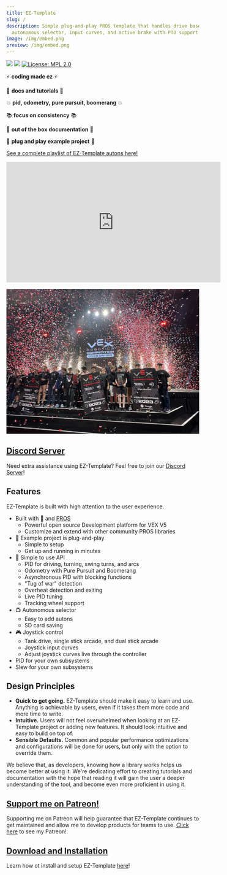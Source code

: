 ```yaml
---
title: EZ-Template
slug: /
description: Simple plug-and-play PROS template that handles drive base functions,
  autonomous selector, input curves, and active brake with PTO support.
image: /img/embed.png
preview: /img/embed.png
---
```

![](https://img.shields.io/github/downloads/EZ-Robotics/EZ-Template/total.svg)
![](https://github.com/EZ-Robotics/EZ-Template/workflows/Build/badge.svg)
[![License: MPL 2.0](https://img.shields.io/badge/License-MPL%202.0-brightgreen.svg)](https://opensource.org/licenses/MPL-2.0)

⚡️ **coding made ez** ⚡️

💅 **docs and tutorials** 💅 

💥 **pid, odometry, pure pursuit, boomerang** 💥

📚 **focus on consistency** 📚

🧐 **out of the box documentation** 🧐

🔌 **plug and play example project** 🔌

[See a complete playlist of EZ-Template autons here!](https://www.youtube.com/playlist?list=PLyZbi14KopZK70GTSD5NpygoAcM2_ls7T)

<iframe width="560" height="315" src="https://www.youtube.com/embed/BM-OUWSl0ls?si=jL3AAb3ARQmfZIWi" title="YouTube video player" frameborder="0" allow="accelerometer; autoplay; clipboard-write; encrypted-media; gyroscope; picture-in-picture; web-share" referrerpolicy="strict-origin-when-cross-origin" allowfullscreen></iframe>

[![Image](7686B.jpg)](https://github.com/EZ-Robotics/EZ-Template/releases/latest/download/EZ-Template-Example-Project.zip)

## [Discord Server](https://discord.gg/EHjXBcK2Gy)
Need extra assistance using EZ-Template?  Feel free to join our [Discord Server](https://discord.gg/EHjXBcK2Gy)! 

## Features
EZ-Template is built with high attention to the user experience.

* Built with 💜 and [PROS](https://pros.cs.purdue.edu/)
  * Powerful open source Development platform for VEX V5 
  * Customize and extend with other community PROS libraries
* 🔌 Example project is plug-and-play
  * Simple to setup
  * Get up and running in minutes
* 👀 Simple to use API
  * PID for driving, turning, swing turns, and arcs
  * Odometry with Pure Pursuit and Boomerang
  * Asynchronous PID with blocking functions
  * "Tug of war" detection
  * Overheat detection and exiting
  * Live PID tuning
  * Tracking wheel support
* 📺 Autonomous selector
  * Easy to add autons
  * SD card saving
* 🎮 Joystick control
  * Tank drive, single stick arcade, and dual stick arcade
  * Joystick input curves
  * Adjust joystick curves live through the controller
* PID for your own subsystems
* Slew for your own subsystems


## Design Principles
* **Quick to get going.**  EZ-Template should make it easy to learn and use.  Anything is achievable by users, even if it takes them more code and more time to write.  
* **Intuitive.**  Users will not feel overwhelmed when looking at an EZ-Template project or adding new features.  It should look intuitive and easy to build on top of.  
* **Sensible Defaults.**  Common and popular performance optimizations and configurations will be done for users, but only with the option to override them.  

We believe that, as developers, knowing how a library works helps us become better at using it.  We're dedicating effort to creating tutorials and documentation with the hope that reading it will gain the user a deeper understanding of the tool, and become even more proficient in using it.  

## [Support me on Patreon!](https://www.patreon.com/roboticsisez)
Supporting me on Patreon will help guarantee that EZ-Template continues to get maintained and allow me to develop products for teams to use.  [Click here](https://www.patreon.com/roboticsisez) to see my Patreon!

## [Download and Installation](/tutorials/installation)
Learn how ot install and setup EZ-Template [here](/tutorials/installation)!
